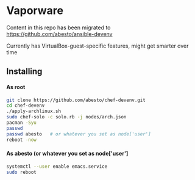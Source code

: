 # Vaporware

Content in this repo has been migrated to https://github.com/abesto/ansible-devenv

Currently has VirtualBox-guest-specific features, might get smarter over time

## Installing

#### As root

```sh
git clone https://github.com/abesto/chef-devenv.git
cd chef-devenv
./apply-archlinux.sh
sudo chef-solo -c solo.rb -j nodes/arch.json
pacman -Syu
passwd
passwd abesto   # or whatever you set as node['user']
reboot -now
```

#### As abesto (or whatever you set as node['user']

```sh
systemctl --user enable emacs.service
sudo reboot
```
